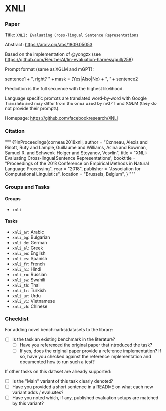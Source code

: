 # XNLI

### Paper

Title: `XNLI: Evaluating Cross-lingual Sentence Representations`

Abstract: https://arxiv.org/abs/1809.05053

Based on the implementation of @yongzx (see https://github.com/EleutherAI/lm-evaluation-harness/pull/258)

Prompt format (same as XGLM and mGPT):

sentence1 + ", right? " + mask = (Yes|Also|No) + ", " + sentence2

Predicition is the full sequence with the highest likelihood.

Language specific prompts are translated word-by-word with Google Translate
and may differ from the ones used by mGPT and XGLM (they do not provide their prompts).

Homepage: https://github.com/facebookresearch/XNLI

### Citation

"""
@InProceedings{conneau2018xnli,
author = "Conneau, Alexis
and Rinott, Ruty
and Lample, Guillaume
and Williams, Adina
and Bowman, Samuel R.
and Schwenk, Holger
and Stoyanov, Veselin",
title = "XNLI: Evaluating Cross-lingual Sentence Representations",
booktitle = "Proceedings of the 2018 Conference on Empirical Methods
in Natural Language Processing",
year = "2018",
publisher = "Association for Computational Linguistics",
location = "Brussels, Belgium",
}
"""

### Groups and Tasks

#### Groups

* `xnli`

#### Tasks

* `xnli_ar`: Arabic
* `xnli_bg`: Bulgarian
* `xnli_de`: German
* `xnli_el`: Greek
* `xnli_en`: English
* `xnli_es`: Spanish
* `xnli_fr`: French
* `xnli_hi`: Hindi
* `xnli_ru`: Russian
* `xnli_sw`: Swahili
* `xnli_th`: Thai
* `xnli_tr`: Turkish
* `xnli_ur`: Urdu
* `xnli_vi`: Vietnamese
* `xnli_zh`: Chinese

### Checklist

For adding novel benchmarks/datasets to the library:

* [ ] Is the task an existing benchmark in the literature?
    * [ ] Have you referenced the original paper that introduced the task?
    * [ ] If yes, does the original paper provide a reference implementation? If so, have you checked against the reference implementation and documented how to run such a test?

If other tasks on this dataset are already supported:

* [ ] Is the "Main" variant of this task clearly denoted?
* [ ] Have you provided a short sentence in a README on what each new variant adds / evaluates?
* [ ] Have you noted which, if any, published evaluation setups are matched by this variant?
